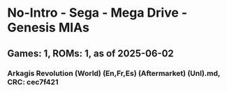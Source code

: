 # No-Intro - Sega - Mega Drive - Genesis MIAs
## Games: 1, ROMs: 1, as of 2025-06-02

### Arkagis Revolution (World) (En,Fr,Es) (Aftermarket) (Unl).md, CRC: cec7f421
